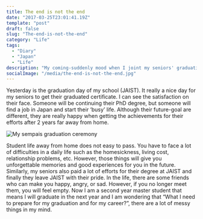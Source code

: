 ```yaml
---
title: The end is not the end
date: "2017-03-25T23:01:41.19Z"
template: "post"
draft: false
slug: "The-end-is-not-the-end"
category: "Life"
tags:
  - "Diary"
  - "Japan"
  - "Life"
description: "My coming-suddenly mood when I joint my seniors' graduation ceremony"
socialImage: "/media/the-end-is-not-the-end.jpg"
---
```


Yesterday is the graduation day of my school (JAIST). It really a nice day for my seniors to get their graduated certificate. I can see the satisfaction on their face. Someone will be continuing their PhD degree, but someone will find a job in Japan and start their ‘busy’ life. Although their future-goal are different, they are really happy when getting the achievements for their efforts after 2 years far away from home. 

![My sempais graduation ceremony](/media/the-end-is-not-the-end.jpg)

Student life away from home does not easy to pass. You have to face a lot of difficulties in a daily life such as the homesickness, living cost,  relationship problems, etc. However, those things will give you unforgettable memories and good experiences for you in the future. Similarly, my seniors also paid a lot of efforts for their degree at JAIST and finally they leave JAIST with their pride. In the life, there are some friends who can make you happy, angry, or sad. However, if you no longer meet them, you will feel empty.  Now I am a second year master student that means I will graduate in the next year and I am wondering that “What I need to prepare for my graduation and for my career?”, there are a lot of messy things in my mind.
